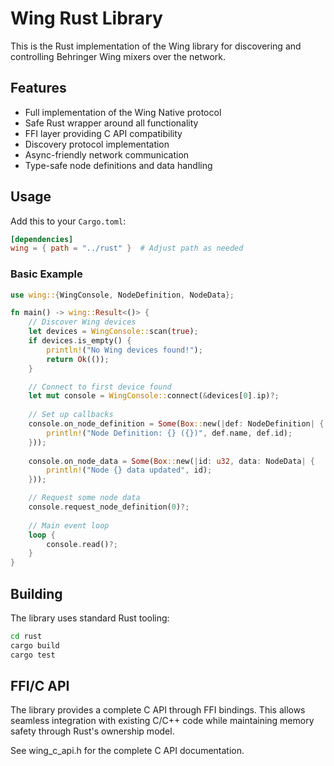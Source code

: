 # Wing Rust Library

This is the Rust implementation of the Wing library for discovering and controlling Behringer Wing mixers over the network.

## Features

- Full implementation of the Wing Native protocol
- Safe Rust wrapper around all functionality
- FFI layer providing C API compatibility
- Discovery protocol implementation
- Async-friendly network communication
- Type-safe node definitions and data handling

## Usage

Add this to your `Cargo.toml`:

```toml
[dependencies]
wing = { path = "../rust" }  # Adjust path as needed
```

### Basic Example

```rust
use wing::{WingConsole, NodeDefinition, NodeData};

fn main() -> wing::Result<()> {
    // Discover Wing devices
    let devices = WingConsole::scan(true);
    if devices.is_empty() {
        println!("No Wing devices found!");
        return Ok(());
    }

    // Connect to first device found
    let mut console = WingConsole::connect(&devices[0].ip)?;
    
    // Set up callbacks
    console.on_node_definition = Some(Box::new(|def: NodeDefinition| {
        println!("Node Definition: {} ({})", def.name, def.id);
    }));
    
    console.on_node_data = Some(Box::new(|id: u32, data: NodeData| {
        println!("Node {} data updated", id);
    }));

    // Request some node data
    console.request_node_definition(0)?;
    
    // Main event loop
    loop {
        console.read()?;
    }
}
```

## Building

The library uses standard Rust tooling:

```bash
cd rust
cargo build
cargo test
```

## FFI/C API

The library provides a complete C API through FFI bindings. This allows seamless integration with existing C/C++ code while maintaining memory safety through Rust's ownership model.

See wing_c_api.h for the complete C API documentation.
